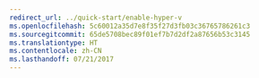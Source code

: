 ```yaml
---
redirect_url: ../quick-start/enable-hyper-v
ms.openlocfilehash: 5c60012a35d7e8f35f27d3fb03c36765786261c3
ms.sourcegitcommit: 65de5708bec89f01ef7b7d2df2a87656b53c3145
ms.translationtype: HT
ms.contentlocale: zh-CN
ms.lasthandoff: 07/21/2017
---
```


